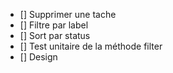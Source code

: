 - [] Supprimer une tache
- [] Filtre par label
- [] Sort par status
- [] Test unitaire de la méthode filter
- [] Design